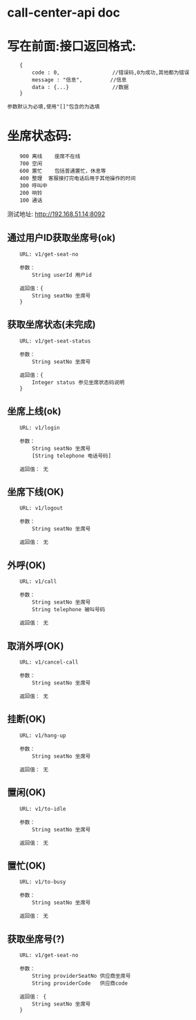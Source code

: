 # call-center-api doc

# 写在前面:接口返回格式:
```
	{    
		code : 0,                 //错误码,0为成功,其他都为错误
		message : "信息",         //信息
		data : {...}              //数据
	}
    
参数默认为必填,使用"[]"包含的为选填
```
# 坐席状态码:
```
	900 离线    座席不在线
	700 空闲
	600 置忙    包括普通置忙，休息等
	400 整理  客服接打完电话后用于其他操作的时间
	300 呼叫中
	200 响铃
	100 通话
```

测试地址: http://192.168.51.14:8092

## 通过用户ID获取坐席号(ok)
```
	URL: v1/get-seat-no

	参数：   
		String userId 用户id

	返回值：{
		String seatNo 坐席号
	}
```
## 获取坐席状态(未完成)
```
	URL: v1/get-seat-status

	参数：   
		String seatNo 坐席号
		
	返回值：{
		Integer status 参见坐席状态码说明
	}
```
## 坐席上线(ok)
```
	URL: v1/login

	参数：   
		String seatNo 坐席号
		[String telephone 电话号码]
		
	返回值： 无
``` 

## 坐席下线(OK)
```
	URL: v1/logout

	参数：   
		String seatNo 坐席号
		
	返回值： 无
``` 
## 外呼(OK)
```
	URL: v1/call

	参数：   
		String seatNo 坐席号
		String telephone 被叫号码
		
	返回值： 无
``` 
## 取消外呼(OK)
```
	URL: v1/cancel-call

	参数：   
		String seatNo 坐席号
		
	返回值： 无
``` 
## 挂断(OK)
```
	URL: v1/hang-up

	参数：   
		String seatNo 坐席号
		
	返回值： 无
``` 
## 置闲(OK)
```
	URL: v1/to-idle

	参数：   
		String seatNo 坐席号
		
	返回值： 无
``` 
## 置忙(OK)
```
	URL: v1/to-busy

	参数：   
		String seatNo 坐席号
		
	返回值： 无
``` 

## 获取坐席号(?)
```
	URL: v1/get-seat-no

	参数：   
		String providerSeatNo 供应商坐席号
		String providerCode   供应商code
		
	返回值： {
		String seatNo 坐席号
	}
``` 

